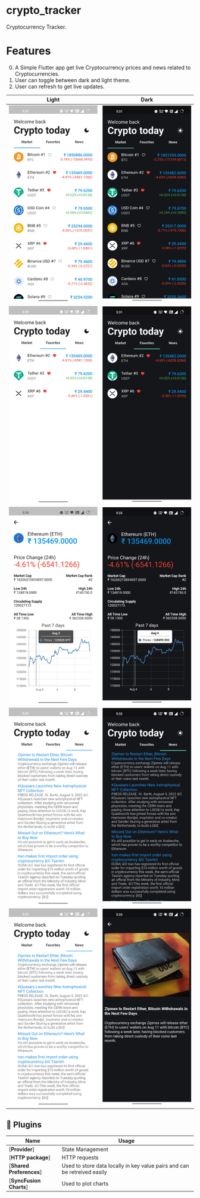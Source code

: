 # crypto_tracker

Cryptocurrency Tracker.

# Features

0. A Simple Flutter app get live Cryptocurrency prices and news related to Cryptocurrencies.
1. User can toggle between dark and light theme.
2. User can refresh to get live updates.


 | Light                                      | Dark                                       |
   | ------------------------------------------ | ------------------------------------------ |
   | <img src="lib/screenshots/l1.jpg" width="400"> | <img src="lib/screenshots/d1.jpg" width="400"> |
   | <img src="lib/screenshots/l2.jpg" width="400"> | <img src="lib/screenshots/d2.jpg" width="400"> |
   | <img src="lib/screenshots/l3.jpg" width="400"> | <img src="lib/screenshots/d3.jpg" width="400"> |
   | <img src="lib/screenshots/l4.jpg" width="400"> | <img src="lib/screenshots/d4.jpg" width="400"> |
   | <img src="lib/screenshots/l4.jpg" width="400"> | <img src="lib/screenshots/d5.jpg" width="400"> |

## 🔌 Plugins

| Name                     | Usage                                                                     |
| ------------------------ | ------------------------------------------------------------------------- |
| [**Provider**]           | State Management                                                          |
| [**HTTP package**]       | HTTP requests                                                             |
| [**Shared Preferences**] | Used to store data locally in key value pairs and can be retreived easily |
| [**SyncFusion Charts**]  | Used to plot charts                                                       |
